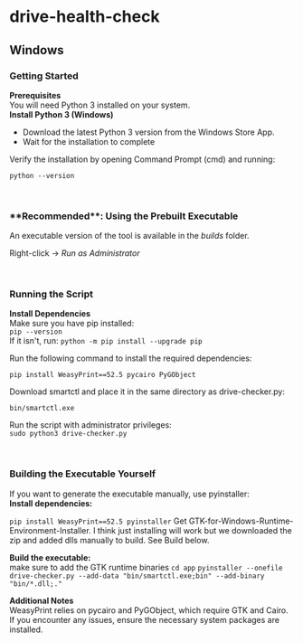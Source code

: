 # drive-health-check
<h2>Windows</h2>
<h3>Getting Started</h3>
<b>Prerequisites</b><br/>
You will need Python 3 installed on your system.<br/>
<!-- 
<b>Install Python 3 (Windows)</b>
- Download the latest Python 3 installer from python.org.<br/>
- Run the installer and check the box for "Add Python to PATH".<br/>
- Click Install Now and follow the prompts.<br/> -->
<b>Install Python 3 (Windows)</b>
<br/>

- Download the latest Python 3 version from the Windows Store App.<br/>
- Wait for the installation to complete<br/>

Verify the installation by opening Command Prompt (cmd) and running:
<br/>

```python --version```

<br/>

<h3>**Recommended**: Using the Prebuilt Executable</h3>
An executable version of the tool is available in the <i>builds</i> folder.<br/>

Right-click → <i>Run as Administrator</i><br/>



<br/>
<h3>Running the Script</h3>

<b>Install Dependencies</b><br/>
Make sure you have pip installed:<br/>
```pip --version```
<br/>
If it isn't, run:
```python -m pip install --upgrade pip```<br/>

Run the following command to install the required dependencies:<br/>

```pip install WeasyPrint==52.5 pycairo PyGObject```
<br/>

Download smartctl and place it in the same directory as drive-checker.py:<br/>

```bin/smartctl.exe```<br/>

Run the script with administrator privileges:<br/>
```sudo python3 drive-checker.py```
<br/>


<br/>
<h3>Building the Executable Yourself</h3>
If you want to generate the executable manually, use pyinstaller:
<br/>
<b>Install dependencies:</b><br/>

```pip install WeasyPrint==52.5 pyinstaller```
Get GTK-for-Windows-Runtime-Environment-Installer. I think just installing will work but we downloaded the zip and added dlls manually to build. See Build below.
<br/>

<b>Build the executable:</b><br/>
make sure to add the GTK runtime binaries
```cd app```
```pyinstaller --onefile drive-checker.py --add-data "bin/smartctl.exe;bin" --add-binary "bin/*.dll;."```
<br/>

<b>Additional Notes</b><br/>
WeasyPrint relies on pycairo and PyGObject, which require GTK and Cairo.<br/>
If you encounter any issues, ensure the necessary system packages are installed.<br/>
